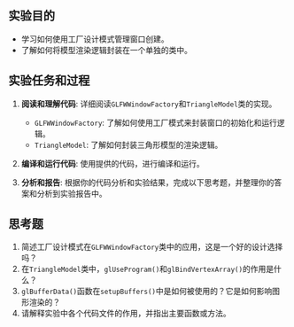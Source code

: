 ## 实验目的

- 学习如何使用工厂设计模式管理窗口创建。
- 了解如何将模型渲染逻辑封装在一个单独的类中。

## 实验任务和过程

1. **阅读和理解代码**: 详细阅读`GLFWWindowFactory`和`TriangleModel`类的实现。
    - `GLFWWindowFactory`: 了解如何使用工厂模式来封装窗口的初始化和运行逻辑。
    - `TriangleModel`: 了解如何封装三角形模型的渲染逻辑。

2. **编译和运行代码**: 使用提供的代码，进行编译和运行。

3. **分析和报告**: 根据你的代码分析和实验结果，完成以下思考题，并整理你的答案和分析到实验报告中。

## 思考题

1. 简述工厂设计模式在`GLFWWindowFactory`类中的应用，这是一个好的设计选择吗？
2. 在`TriangleModel`类中，`glUseProgram()`和`glBindVertexArray()`的作用是什么？
3. `glBufferData()`函数在`setupBuffers()`中是如何被使用的？它是如何影响图形渲染的？
4. 请解释实验中各个代码文件的作用，并指出主要函数或方法。

